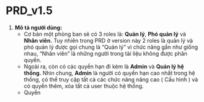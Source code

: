 # PRD_v1.5

1. **Mô tả người dùng:** 
    - Cơ bản một phòng ban sẽ có 3 roles là: **Quản lý**, **Phó quản lý** và **Nhân viên.** Tuy nhiên trong PRD ở version này 2 roles là quản lý và phó quản lý được gọi chung là “Quản lý” vì chức năng gần như giống nhau, “Nhân viên” là những người trong tài liệu không được phân quyền.
    - Ngoài ra, còn có các quyền hạn đi kèm là **Admin** và **Quản lý hệ thống.** Nhìn chung, **Admin** là người có quyền hạn cao nhất trong hệ thống, có thể truy cập tất cả các chức năng nâng cao ( Cấu hình ) và có quyền thêm, xóa tất cả user thuộc hệ thống.
    - Quyền